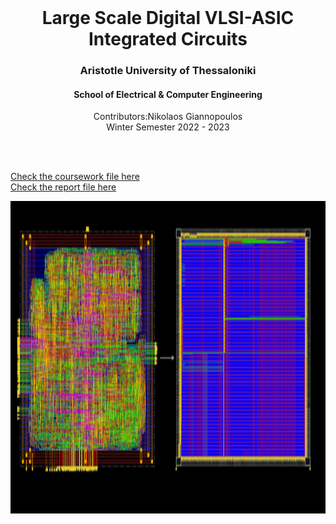 <br />
<div align="center">
  <h1 align="center">Large Scale Digital VLSI-ASIC Integrated Circuits</h1>
  <h3 align="center">Aristotle University of Thessaloniki</h3>
  <h4 align="center">School of Electrical & Computer Engineering</h4>
  <p align="center">
    Contributors:Nikolaos Giannopoulos
    <br />
    Winter Semester 2022 - 2023
    <br />
    <br />
  </p>
</div>
<br />

<a href="https://github.com/NikolaosGian/VLSI-ASIC-IC/blob/main/%CE%A0%CE%B5%CF%81%CE%B9%CE%B3%CF%81%CE%B1%CF%86%CE%AE%20%CE%B5%CF%81%CE%B3%CE%B1%CF%83%CE%AF%CE%B1%CF%82.pdf" target="_blank"> Check the coursework file here </a> <br>
<a href="https://github.com/NikolaosGian/VLSI-ASIC-IC/blob/main/report.pdf" target="_blank"> Check the report file here </a>
<p align="center">
  <img src="https://github.com/NikolaosGian/VLSI-ASIC-IC/blob/main/image.png" 
  width="1000" 
     height="500"
     />
</p>

